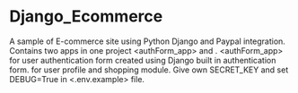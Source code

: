 # Django_Ecommerce
A sample of E-commerce site using Python Django and Paypal integration. Contains two apps in one project <authForm_app> and <myApp>. <authForm_app> for user authentication form created using Django built in authentication form. <myApp> for user profile and shopping module. Give own SECRET_KEY and set DEBUG=True in <.env.example> file.
